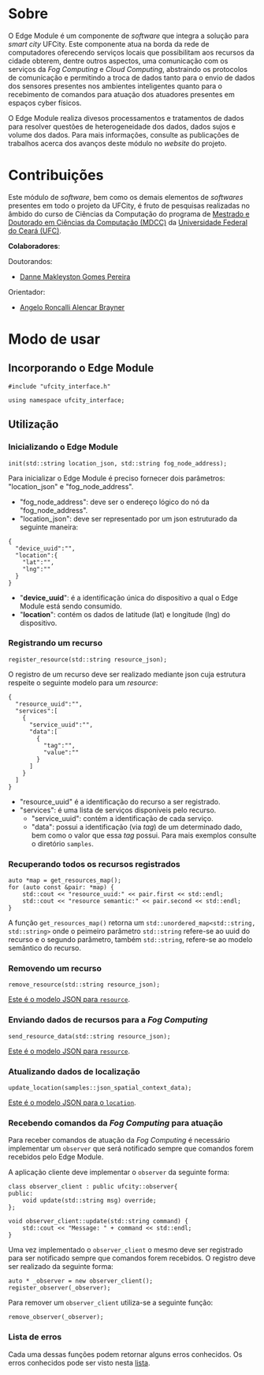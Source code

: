 # Sobre
O Edge Module é um componente de _software_ que integra a solução para _smart city_ UFCity. 
Este componente atua na borda da rede de computadores oferecendo serviços locais 
que possibilitam aos recursos da cidade obterem, dentre outros aspectos, uma 
comunicação com os serviços da _Fog Computing_ e _Cloud Computing_, abstraindo 
os protocolos de comunicação e permitindo a troca de dados tanto para o envio de dados 
dos sensores presentes nos ambientes inteligentes quanto para o recebimento de 
comandos para atuação dos atuadores presentes em espaços cyber físicos. 

O Edge Module realiza divesos processamentos e tratamentos de dados para resolver 
questões de heterogeneidade dos dados, dados sujos e volume dos dados. Para mais 
informações, consulte as publicações de trabalhos acerca dos avanços deste módulo no 
_website_ do projeto.

# Contribuições
Este módulo de _software_, bem como os demais elementos de _softwares_ presentes 
em todo o projeto da UFCity, é fruto de pesquisas realizadas no âmbido do curso de Ciências da 
Computação do programa de [Mestrado e Doutorado em Ciências da Computação (MDCC)](http://www.mdcc.ufc.br/) 
da [Universidade Federal do Ceará (UFC)](https://www.ufc.br/).

**Colaboradores**: 

Doutorandos: 
* [Danne Makleyston Gomes Pereira](http://lattes.cnpq.br/2002489019346835)

Orientador:
* [Angelo Roncalli Alencar Brayner](http://lattes.cnpq.br/3895469714548887)

# Modo de usar
## Incorporando o Edge Module
```
#include "ufcity_interface.h"

using namespace ufcity_interface;
```

## Utilização 
### Inicializando o Edge Module
```
init(std::string location_json, std::string fog_node_address);
```
Para inicializar o Edge Module é preciso fornecer dois parâmetros: "location_json" e "fog_node_address".
* "fog_node_address": deve ser o endereço lógico do nó da "fog_node_address".
* "location_json": deve ser representado por um json estruturado da seguinte maneira:<a id="anchor_location_json"></a>
```
{
  "device_uuid":"",
  "location":{
    "lat":"",
    "lng":""
  }
}
```
* "**device_uuid**": é a identificação única do dispositivo a qual o Edge Module está sendo consumido.
* "**location**": contém os dados de latitude (lat) e longitude (lng) do dispositivo. 

### Registrando um recurso
```
register_resource(std::string resource_json);
```
O registro de um recurso deve ser realizado mediante json cuja estrutura respeite o
seguinte modelo para um _resource_:<a id="anchor_resource_json"></a> 
``` 
{
  "resource_uuid":"",
  "services":[
    {
      "service_uuid":"",
      "data":[
        {
          "tag":"",
          "value":""
        }
      ]
    }
  ]
}
```
* "resource_uuid" é a identificação do recurso a ser registrado.
* "services": é uma lista de serviços disponíveis pelo recurso.
  * "service_uuid": contém a identificação de cada serviço.
  * "data": possui a identificação (via _tag_) de um determinado dado, bem como o valor que essa _tag_ possui. 
Para mais exemplos consulte o diretório ```samples```.

### Recuperando todos os recursos registrados
```
auto *map = get_resources_map();
for (auto const &pair: *map) {
    std::cout << "resource_uuid:" << pair.first << std::endl;
    std::cout << "resource semantic:" << pair.second << std::endl;
}
```
A função ```get_resources_map()``` retorna um ```std::unordered_map<std::string, std::string>``` onde o 
peimeiro parâmetro ```std::string``` refere-se ao uuid do recurso e o segundo parâmetro, 
também ```std::string```, refere-se ao modelo semântico do recurso.

### Removendo um recurso
```
remove_resource(std::string resource_json);
```
[Este é o modelo JSON para ```resource```](#anchor_resource_json).
### Enviando dados de recursos para a _Fog Computing_
```
send_resource_data(std::string resource_json);
```
[Este é o modelo JSON para ```resource```](#anchor_resource_json).

### Atualizando dados de localização
```
update_location(samples::json_spatial_context_data);
```
[Este é o modelo JSON para o ```location```](#anchor_location_json).

### Recebendo comandos da _Fog Computing_ para atuação
Para receber comandos de atuação da _Fog Computing_ é necessário implementar 
um ```observer``` que será notificado sempre que comandos forem recebidos pelo
Edge Module.

A aplicação cliente deve implementar o ```observer``` da seguinte forma:
```
class observer_client : public ufcity::observer{
public:
    void update(std::string msg) override;
};

void observer_client::update(std::string command) {
    std::cout << "Message: " + command << std::endl;
}
```
Uma vez implementado o ```observer_client``` o mesmo deve ser registrado para 
ser notificado sempre que comandos forem recebidos. O registro deve ser realizado 
da seguinte forma:
```
auto * _observer = new observer_client();
register_observer(_observer);
```
Para remover um ```observer_client``` utiliza-se a seguinte função:
```
remove_observer(_observer);
```

### Lista de erros
Cada uma dessas funções podem retornar alguns erros conhecidos. 
Os erros conhecidos pode ser visto nesta [lista](error/error_list.h).